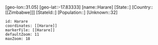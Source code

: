 ﻿---
location: [-17.83333,31.05]
mapzoom: [7,12] 
mapmarker: city 
type: City
tags:
- geo/City


SpocWebEntityId: 35944
isDeleted: false
confidential: public

---
[geo-lon::31.05]
[geo-lat::-17.83333]
[name::Harare]
[State::]
[Country::[[Zimbabwe]]]
[StateId::]
[Population::]
[Unknown::32]


```leaflet
id: Harare
coordinates: [[Harare]]
markerFile: [[Harare]]
defaultZoom: 11 
maxZoom: 18
```
